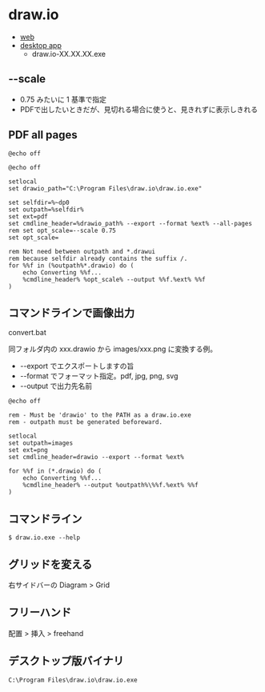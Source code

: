 # draw.io
- [web](https://www.draw.io/)
- [desktop app](https://github.com/jgraph/drawio-desktop/releases)
    - draw.io-XX.XX.XX.exe

## --scale
- 0.75 みたいに 1 基準で指定
- PDFで出したいときだが、見切れる場合に使うと、見きれずに表示しきれる

## PDF all pages

```
@echo off

@echo off

setlocal
set drawio_path="C:\Program Files\draw.io\draw.io.exe"

set selfdir=%~dp0
set outpath=%selfdir%
set ext=pdf
set cmdline_header=%drawio_path% --export --format %ext% --all-pages
rem set opt_scale=--scale 0.75
set opt_scale=

rem Not need between outpath and *.drawui
rem because selfdir already contains the suffix /.
for %%f in (%outpath%*.drawio) do (
	echo Converting %%f...
	%cmdline_header% %opt_scale% --output %%f.%ext% %%f
)
```

## コマンドラインで画像出力
convert.bat

同フォルダ内の xxx.drawio から images/xxx.png に変換する例。

- --export でエクスポートしますの旨
- --format でフォーマット指定。pdf, jpg, png, svg
- --output で出力先名前

```
@echo off

rem - Must be 'drawio' to the PATH as a draw.io.exe
rem - outpath must be generated beforeward.

setlocal
set outpath=images
set ext=png
set cmdline_header=drawio --export --format %ext%

for %%f in (*.drawio) do (
	echo Converting %%f...
	%cmdline_header% --output %outpath%\%%f.%ext% %%f
)
```

## コマンドライン
```
$ draw.io.exe --help
```

## グリッドを変える
右サイドバーの Diagram > Grid

## フリーハンド
配置 > 挿入 > freehand

## デスクトップ版バイナリ
`C:\Program Files\draw.io\draw.io.exe`

